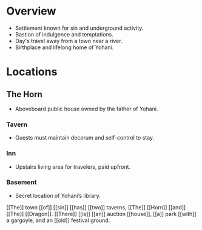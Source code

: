 # Overview

* Settlement known for sin and underground activity.
* Bastion of indulgence and temptations.
* Day's travel away from a town near a river.
* Birthplace and lifelong home of Yohani.

# Locations

## The Horn
* Aboveboard public house owned by the father of Yohani.

### Tavern
* Guests must maintain decorum and self-control to stay.

### Inn
* Upstairs living area for travelers, paid upfront.

### Basement
* Secret location of Yohani’s library.

[[The]] town [[of]] [[sin]] [[has]] [[two]] taverns, [[The]] [[Horn]] [[and]] [[The]] [[Dragon]]. [[There]] [[is]] [[an]] auction [[house]], [[a]] park [[with]] a gargoyle, and an [[old]] festival ground.